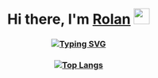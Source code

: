 <h1 align="center">Hi there, I'm <a href="https://github.com/Zak618" target="_blank">Rolan</a> 
<img src="https://github.com/blackcater/blackcater/raw/main/images/Hi.gif" height="32"/></h1>

<h3 align="center">
  
  [![Typing SVG](https://readme-typing-svg.herokuapp.com?color=%2336BCF7&lines=Junior+Front-End+Software+Engineer)](https://git.io/typing-svg)

</h3>

<h3 align="center">
  
[![Top Langs](https://github-readme-stats.vercel.app/api/top-langs/?username=anuraghazra)](https://github.com/anuraghazra/github-readme-stats)

</h3>


